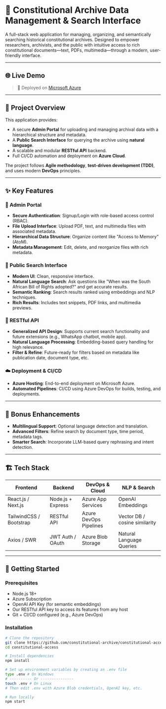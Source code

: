 # 📜 Constitutional Archive Data Management & Search Interface

A full-stack web application for managing, organizing, and semantically searching historical constitutional archives. Designed to empower researchers, archivists, and the public with intuitive access to rich constitutional documents—text, PDFs, multimedia—through a modern, user-friendly interface.

---

## 🌐 Live Demo

> 🧪 Deployed on [Microsoft Azure](https://salmon-pond-060a97a10.6.azurestaticapps.net/)

---

## 🎯 Project Overview

This application provides:

- A secure **Admin Portal** for uploading and managing archival data with a hierarchical structure and metadata.
- A **Public Search Interface** for querying the archive using **natural language**.
- A scalable and modular **RESTful API** backend.
- Full CI/CD automation and deployment on **Azure Cloud**.

The project follows **Agile methodology**, **test-driven development (TDD)**, and uses modern **DevOps** principles.

---

## ✨ Key Features

### 🔐 Admin Portal

- **Secure Authentication**: Signup/Login with role-based access control (RBAC).
- **File Upload Interface**: Upload PDF, text, and multimedia files with associated metadata.
- **Hierarchical Data Structure**: Organize content like "Access to Memory" (AtoM).
- **Metadata Management**: Edit, delete, and reorganize files with rich metadata.

### 🔎 Public Search Interface

- **Modern UI**: Clean, responsive interface.
- **Natural Language Search**: Ask questions like "When was the South African Bill of Rights adopted?" and get accurate results.
- **Semantic Ranking**: Search results ranked using embeddings and NLP techniques.
- **Rich Results**: Includes text snippets, PDF links, and multimedia previews.

### 🔧 RESTful API

- **Generalized API Design**: Supports current search functionality and future extensions (e.g., WhatsApp chatbot, mobile app).
- **Natural Language Processing**: Embedding-based query handling for high relevance.
- **Filter & Refine**: Future-ready for filters based on metadata like publication date, document type, etc.

### ☁️ Deployment & CI/CD

- **Azure Hosting**: End-to-end deployment on Microsoft Azure.
- **Automated Pipelines**: CI/CD using Azure DevOps for builds, testing, and deployments.

---

## 🧠 Bonus Enhancements

- **Multilingual Support**: Optional language detection and translation.
- **Advanced Filters**: Refine search by document type, time period, metadata tags.
- **Smarter Search**: Incorporate LLM-based query rephrasing and intent detection.

---

## 🏗️ Tech Stack

| Frontend        | Backend         | DevOps & Cloud     | NLP & Search       |
|-----------------|------------------|---------------------|--------------------|
| React.js / Next.js | Node.js + Express | Azure App Services  | OpenAI Embeddings  |
| TailwindCSS / Bootstrap | RESTful API | Azure DevOps Pipelines | Vector DB / cosine similarity |
| Axios / SWR      | JWT Auth / OAuth | Azure Blob Storage | Natural Language Queries |

---

## 🚀 Getting Started

### Prerequisites

- Node.js 18+
- Azure Subscription
- OpenAI API Key (for semantic embeddings)
- Our RESTful API key to access its features from any host
- Git + CI/CD configured (e.g., Azure DevOps)

### Installation

```bash
# Clone the repository
git clone https://github.com/constitutional-archive/constitutional-access.git
cd constitutional-access

# Install dependencies
npm install

# Set up environment variables by creating an .env file
type .env # On Windows
# ---------- Or ---------------
touch .env # On Linux
# Then edit .env with Azure Blob credentials, OpenAI key, etc.

# Run locally
npm start

